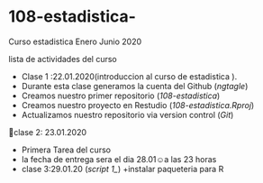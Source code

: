 # 108-estadistica-
Curso estadistica Enero Junio 2020

lista de actividades del curso 

+ Clase 1 :22.01.2020(introduccion al curso de estadistica ).
+ Durante esta clase generamos la cuenta del Github (*ngtagle*) 
+ Creamos nuestro primer repositorio (*108-estadistica*)
+ Creamos nuestro proyecto en Restudio (*108-estadistica.Rproj*)
+ Actualizamos nuestro repositorio via version control (*Git*)


:paperclip:clase 2: 23.01.2020

+ Primera Tarea del curso
+ la fecha de entrega sera el dia 28.01☺a las 23 horas 
+ clase 3:29.01.20 (*script 1_*)
+instalar paqueteria para R